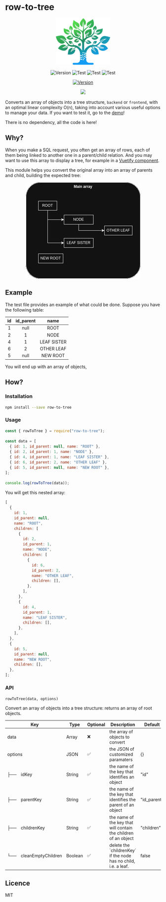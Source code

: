 # row-to-tree

<div align="center">

<img src="./docs/images/logo_row-to-tree_transparent.png" height="150">

![Version](https://img.shields.io/badge/version-2.3.0-blue)
![Test](https://img.shields.io/badge/test-passing-green)
![Test](https://img.shields.io/badge/dependencies-0-green)
![Test](<https://img.shields.io/badge/complexity-O(n)-blue>)

[![Version](https://img.shields.io/badge/try-me-yellow)](https://cesar-lizurey.github.io/row-to-tree/)

<a href="https://www.npmjs.com/package/row-to-tree">
  <img src="https://raw.githubusercontent.com/npm/logos/cc343d8c50139f645d165aedfe4d375240599fd1/npm%20logo/classic/npm-2009.svg?raw=true" height="50">
</a>

</div>

Converts an array of objects into a tree structure, `backend` or `frontend`, with an optimal linear complexity O(n), taking into account various useful options to manage your data. If you want to test it, go to the [demo](https://cesar-lizurey.github.io/row-to-tree/)!

There is no dependency, all the code is here!

## Why?

When you make a SQL request, you often get an array of rows, each of them being linked to another one in a parent/child relation. And you may want to use this array to display a tree, for example in a [Vuetify component](https://vuetifyjs.com/en/components/treeview).

This module helps you convert the original array into an array of parents and child, building the expected tree:

<div align="center">
<img src="./docs/images/diagram.png">
</div>

## Example

The test file provides an example of what could be done. Suppose you have the following table:

| id  | id_parent |    name     |
| :-: | :-------: | :---------: |
|  1  |   null    |    ROOT     |
|  2  |     1     |    NODE     |
|  4  |     1     | LEAF SISTER |
|  6  |     2     | OTHER LEAF  |
|  5  |   null    |  NEW ROOT   |

You will end up with an array of objects,

## How?

### Installation

```sh
npm install --save row-to-tree
```

### Usage

```javascript
const { rowToTree } = require("row-to-tree");

const data = [
  { id: 1, id_parent: null, name: "ROOT" },
  { id: 2, id_parent: 1, name: "NODE" },
  { id: 4, id_parent: 1, name: "LEAF SISTER" },
  { id: 6, id_parent: 2, name: "OTHER LEAF" },
  { id: 5, id_parent: null, name: "NEW ROOT" },
];

console.log(rowToTree(data));
```

You will get this nested array:

```javascript
[
  {
    id: 1,
    id_parent: null,
    name: "ROOT",
    children: [
      {
        id: 2,
        id_parent: 1,
        name: "NODE",
        children: [
          {
            id: 6,
            id_parent: 2,
            name: "OTHER LEAF",
            children: [],
          },
        ],
      },
      {
        id: 4,
        id_parent: 1,
        name: "LEAF SISTER",
        children: [],
      },
    ],
  },
  {
    id: 5,
    id_parent: null,
    name: "NEW ROOT",
    children: [],
  },
];
```

### API

`rowToTree(data, options)`

Convert an array of objects into a tree structure: returns an array of root objects.

<table>
  <thead>
    <tr>
      <th colspan="2">
        Key
      </th>
      <th>
        Type
      </th>
      <th>
        Optional
      </th>
      <th>
        Description
      </th>
      <th>
        Default
      </th>
    <tr>
  </thead>
  <tbody>
    <tr>
      <td colspan="2">
        data
      </td>
      <td>
        Array
      </td>
      <td>
        ❌
      </td>
      <td>
        the array of objects to convert
      </td>
      <td>
      </td>
    </tr>
    <tr>
      <td colspan="2">
        options
      </td>
      <td>
        JSON
      </td>
      <td>
        ✅
      </td>
      <td>
        the JSON of customized paramaters
      </td>
      <td>
        {}
      </td>
    </tr>
    <tr>
      <td>
        ├──
      </td>
      <td>
        idKey
      </td>
      <td>
        String
      </td>
      <td>
        ✅
      </td>
      <td>
        the name of the key that identifies an object
      </td>
      <td>
        "id"
      </td>
    </tr>
    <tr>
      <td>
        ├──
      </td>
      <td>
        parentKey
      </td>
      <td>
        String
      </td>
      <td>
        ✅
      </td>
      <td>
        the name of the key that identifies the parent of an object
      </td>
      <td>
        "id_parent"
      </td>
    </tr>
    <tr>
      <td>
        ├──
      </td>
      <td>
        childrenKey
      </td>
      <td>
        String
      </td>
      <td>
        ✅
      </td>
      <td>
        the name of the key that will contain the children of an object
      </td>
      <td>
        "children"
      </td>
    </tr>
    <tr>
      <td>
        └──
      </td>
      <td>
        cleanEmptyChildren
      </td>
      <td>
        Boolean
      </td>
      <td>
        ✅
      </td>
      <td>
        delete the `childrenKey` if the node has no child, i.e. a leaf.
      </td>
      <td>
        false
      </td>
    </tr>
  </tbody>
</table>

## Licence

MIT

